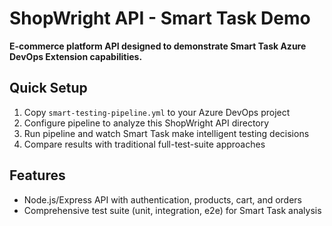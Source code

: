# ShopWright API - Smart Task Demo

**E-commerce platform API designed to demonstrate Smart Task Azure DevOps Extension capabilities.**

## Quick Setup

1. Copy `smart-testing-pipeline.yml` to your Azure DevOps project
2. Configure pipeline to analyze this ShopWright API directory
3. Run pipeline and watch Smart Task make intelligent testing decisions
4. Compare results with traditional full-test-suite approaches

## Features

- Node.js/Express API with authentication, products, cart, and orders
- Comprehensive test suite (unit, integration, e2e) for Smart Task analysis
